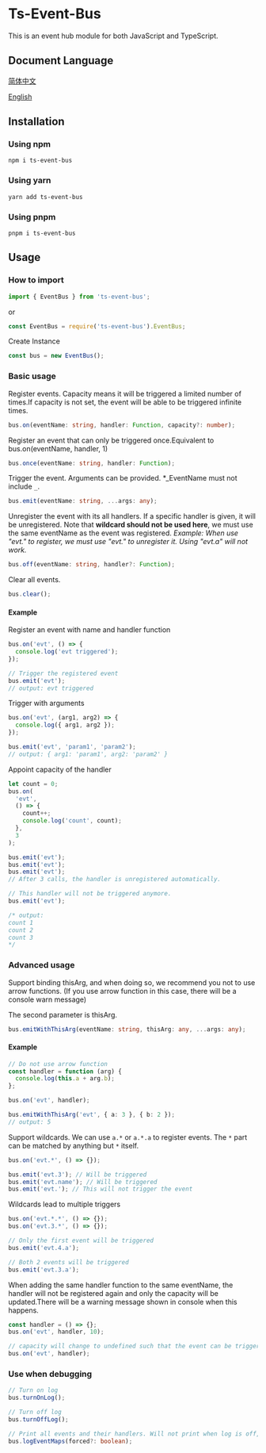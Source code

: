 # Ts-Event-Bus

This is an event hub module for both JavaScript and TypeScript.

## Document Language

[简体中文](../README.md)

[English](README_en.md)

## Installation

### Using npm

```shell
npm i ts-event-bus
```

### Using yarn

```shell
yarn add ts-event-bus
```

### Using pnpm

```shell
pnpm i ts-event-bus
```

## Usage

### How to import

```typescript
import { EventBus } from 'ts-event-bus';
```

or

```typescript
const EventBus = require('ts-event-bus').EventBus;
```

Create Instance

```typescript
const bus = new EventBus();
```

### Basic usage

Register events. Capacity means it will be triggered a limited number of times.If capacity is not set, the event will be able to be triggered infinite times.

```typescript
bus.on(eventName: string, handler: Function, capacity?: number);
```

Register an event that can only be triggered once.Equivalent to bus.on(eventName, handler, 1)

```typescript
bus.once(eventName: string, handler: Function);
```

Trigger the event. Arguments can be provided. \*_EventName must not include `_`.

```typescript
bus.emit(eventName: string, ...args: any);
```

Unregister the event with its all handlers. If a specific handler is given, it will be unregistered.
Note that **wildcard should not be used here**, we must use the same eventName as the event was registered.
_Example: When use "evt." to register, we must use "evt." to unregister it. Using "evt.a" will not work._

```typescript
bus.off(eventName: string, handler?: Function);
```

Clear all events.

```typescript
bus.clear();
```

#### Example

Register an event with name and handler function

```typescript
bus.on('evt', () => {
  console.log('evt triggered');
});

// Trigger the registered event
bus.emit('evt');
// output: evt triggered
```

Trigger with arguments

```typescript
bus.on('evt', (arg1, arg2) => {
  console.log({ arg1, arg2 });
});

bus.emit('evt', 'param1', 'param2');
// output: { arg1: 'param1', arg2: 'param2' }
```

Appoint capacity of the handler

```typescript
let count = 0;
bus.on(
  'evt',
  () => {
    count++;
    console.log('count', count);
  },
  3
);

bus.emit('evt');
bus.emit('evt');
bus.emit('evt');
// After 3 calls, the handler is unregistered automatically.

// This handler will not be triggered anymore.
bus.emit('evt');

/* output:
count 1
count 2
count 3
*/
```

### Advanced usage

Support binding thisArg, and when doing so, we recommend you not to use arrow functions. (If you use arrow function in this case, there will be a console warn message)

The second parameter is thisArg.

```typescript
bus.emitWithThisArg(eventName: string, thisArg: any, ...args: any);
```

#### Example

```typescript
// Do not use arrow function
const handler = function (arg) {
  console.log(this.a + arg.b);
};

bus.on('evt', handler);

bus.emitWithThisArg('evt', { a: 3 }, { b: 2 });
// output: 5
```

Support wildcards. We can use `a.*` or `a.*.a` to register events. The `*` part can be matched by anything but `*` itself.

```typescript
bus.on('evt.*', () => {});

bus.emit('evt.3'); // Will be triggered
bus.emit('evt.name'); // Will be triggered
bus.emit('evt.'); // This will not trigger the event
```

Wildcards lead to multiple triggers

```typescript
bus.on('evt.*.*', () => {});
bus.on('evt.3.*', () => {});

// Only the first event will be triggered
bus.emit('evt.4.a');

// Both 2 events will be triggered
bus.emit('evt.3.a');
```

When adding the same handler function to the same eventName, the handler will not be registered again and only the capacity will be updated.There will be a warning message shown in console when this happens.

```typescript
const handler = () => {};
bus.on('evt', handler, 10);

// capacity will change to undefined such that the event can be triggered infinite times.
bus.on('evt', handler);
```

### Use when debugging

```typescript
// Turn on log
bus.turnOnLog();

// Turn off log
bus.turnOffLog();

// Print all events and their handlers. Will not print when log is off, but can be forced by letting forced = true.
bus.logEventMaps(forced?: boolean);
```
